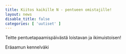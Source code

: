 ```yaml
---
title: Kiitos kaikille N - pentueen omistajille!
layout: news
disable_title: false
categories: [ 'uutiset' ]
---
```


Teitte pentuetapaamispäivästä loistavan ja ikimuistoisen!

Eräaamun kennelväki
